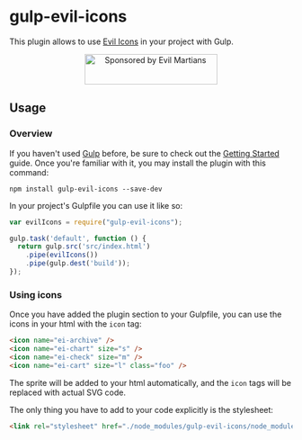 # gulp-evil-icons

This plugin allows to use [Evil Icons] in your project with Gulp.

[Evil Icons]: http://evil-icons.io


<p align="center"><a href="https://evilmartians.com/">
<img src="https://evilmartians.com/badges/sponsored-by-evil-martians.svg" alt="Sponsored by Evil Martians" width="236" height="54">
</a></p>

## Usage

### Overview
If you haven't used [Gulp](http://gulpjs.com) before, be sure to check out
the [Getting Started](https://github.com/gulpjs/gulp/blob/master/docs/getting-started.md) guide.
Once you're familiar with it, you may install the plugin with this command:

```shell
npm install gulp-evil-icons --save-dev
```

In your project's Gulpfile you can use it like so:

```js
var evilIcons = require("gulp-evil-icons");

gulp.task('default', function () {
  return gulp.src('src/index.html')
    .pipe(evilIcons())
    .pipe(gulp.dest('build'));
});
```

### Using icons
Once you have added the plugin section to your Gulpfile, you can use
the icons in your html with the `icon` tag:

```html
<icon name="ei-archive" />
<icon name="ei-chart" size="s" />
<icon name="ei-check" size="m" />
<icon name="ei-cart" size="l" class="foo" />
```

The sprite will be added to your html automatically, and the `icon` tags will
be replaced with actual SVG code.

The only thing you have to add to your code explicitly is the stylesheet:
```html
<link rel="stylesheet" href="./node_modules/gulp-evil-icons/node_modules/evil-icons/assets/evil-icons.css">
```


